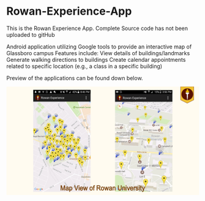 # Rowan-Experience-App
This is the Rowan Experience App. Complete Source code has not been uploaded to gitHub 

Android application utilizing Google tools to provide an interactive map of Glassboro campus
Features include:
View details of buildings/landmarks
Generate walking directions to buildings
Create calendar appointments related to specific location (e.g., a class in a specific building)



Preview of the applications can be found down below. 

![Screenshot](image1.png)
